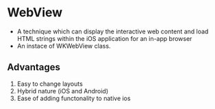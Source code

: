 # WebView

- A technique which can display the interactive web content and load HTML strings within the iOS application for an in-app browser
- An instace of WKWebView class.

## Advantages
1. Easy to change layouts
2. Hybrid nature (iOS and Android)
3. Ease of adding functonality to native ios
